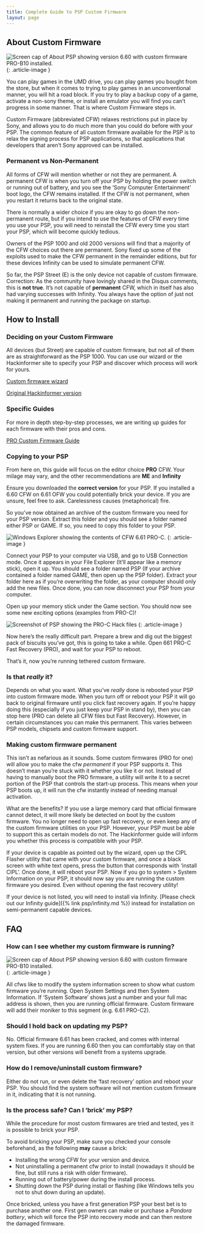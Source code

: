 ```yaml
---
title: Complete Guide to PSP Custom Firmware
layout: page
---
```


## About Custom Firmware

![Screen cap of About PSP showing version 6.60 with custom firmware PRO-B10 installed.](/assets/img/Screen-Shot-2017-02-18-at-20.02.19.png)
{: .article-image }

You can play games in the UMD drive, you can play games you bought from the store, but when it comes to trying to play games in an unconventional manner, you will hit a road block. If you try to play a backup copy of a game, activate a non-sony theme, or install an emulator you will find you can’t progress in some manner. That is where Custom Firmware steps in.

Custom Firmware (abbreviated CFW) relaxes restrictions put in place by Sony, and allows you to do much more than you could do before with your PSP. The common feature of all custom firmware available for the PSP is to relax the signing process for PSP applications, so that applications that developers that aren’t Sony approved can be installed.

### Permanent vs Non-Permanent

All forms of CFW will mention whether or not they are permanent. A permanent CFW is when you turn off your PSP by holding the power switch or running out of battery, and you see the ‘Sony Computer Entertainment’ boot logo, the CFW remains installed. If the CFW is not permanent, when you restart it returns back to the original state.

There is normally a wider choice if you are okay to go down the non-permanent route, but if you intend to use the features of CFW every time you use your PSP, you will need to reinstall the CFW every time you start your PSP, which will become quickly tedious.

Owners of the PSP 1000 and old 2000 versions will find that a majority of the CFW choices out there are permanent. Sony fixed up some of the exploits used to make the CFW permanent in the remainder editions, but for these devices Infinity can be used to simulate permanent CFW.

So far, the PSP Street (E) is the only device not capable of custom firmware. Correction: As the community have lovingly shared in the Disqus comments, this is **not true**. It’s not capable of **permanent** CFW, which in itself has also had varying successes with Infinity. You always have the option of just not making it permanent and running the package on startup.

## How to Install

### Deciding on your Custom Firmware

All devices (but Street) are capable of custom firmware, but not all of them are as straightforward as the PSP 1000. You can use our wizard or the Hackinformer site to specify your PSP and discover which process will work for yours.  

<div class="container text-center">
	<div class="row align-items-start">
		<div class="col">
            <div>
				<p class="rt-button"><a href="https://revive.today/psp/wizard/">Custom firmware wizard</a></p>
			</div>
            <p><a href="https://hackinformer.com/PlayStationGuide/PSP/DEVICE_PSP.html">Original Hackinformer version</a></p>
        </div>
    </div>
</div>


### Specific Guides

For more in depth step-by-step processes, we are writing up guides for each firmware with their pros and cons.

<div class="text-center">
	<p class="rt-button"><a href="{% link psp/cfw/pro.md %}">PRO Custom Firmware Guide</a></p>
</div>

### Copying to your PSP

From here on, this guide will focus on the editor choice **PRO** CFW. Your milage may vary, and the other recommendations are **ME** and **Infinity**

Ensure you downloaded the **correct version** for your PSP. If you installed a 6.60 CFW on 6.61 OFW you could potentially brick your device. If you are unsure, feel free to ask. Carelessness causes (metaphorical) fire.

So you’ve now obtained an archive of the custom firmware you need for your PSP version. Extract this folder and you should see a folder named either PSP or GAME. If so, you need to copy this folder to your PSP.

![Windows Explorer showing the contents of CFW 6.61 PRO-C.](/assets/img/Screen-Shot-2017-02-18-at-20.22.17.png)
{: .article-image }

Connect your PSP to your computer via USB, and go to USB Connection mode. Once it appears in your File Explorer (It’ll appear like a memory stick), open it up. You should see a folder named PSP (If your archive contained a folder named GAME, then open up the PSP folder). Extract your folder here as if you’re overwriting the folder, as your computer should only add the new files. Once done, you can now disconnect your PSP from your computer.

Open up your memory stick under the Game section. You should now see some new exciting options (examples from PRO-C)!

![Screenshot of PSP showing the PRO-C Hack files](/assets/img/Screen-Shot-2017-02-18-at-20.27.29.png)
{: .article-image }

Now here’s the really difficult part. Prepare a brew and dig out the biggest pack of biscuits you’ve got, this is going to take a while. Open 661 PRO-C Fast Recovery (PRO), and wait for your PSP to reboot.

That’s it, now you’re running tethered custom firmware.

### Is that _really_ it?

Depends on what you want. What you’ve _really_ done is rebooted your PSP into custom firmware mode. When you turn off or reboot your PSP it will go back to original firmware until you click fast recovery again. If you’re happy doing this (especially if you just keep your PSP in stand by), then you can stop here (PRO can delete all CFW files but Fast Recovery). However, in certain circumstances you can make this permanent. This varies between PSP models, chipsets and custom firmware support.

### Making custom firmware permanent

This isn’t as nefarious as it sounds. Some custom firmwares (PRO for one) will allow you to make the cfw _permanent_ if your PSP supports it. This doesn’t mean you’re stuck with it whether you like it or not. Instead of having to manually boot the PRO firmware, a utility will write it to a secret portion of the PSP that controls the start-up process. This means when your PSP boots up, it will run the cfw instantly instead of needing manual activation.

What are the benefits? If you use a large memory card that official firmware cannot detect, it will more likely be detected on boot by the custom firmware. You no longer need to open up fast recovery, or even keep any of the custom firmware utilities on your PSP. However, your PSP must be able to support this as certain models do not. The Hackinformer guide will inform you whether this process is compatible with your PSP.

If your device is capable as pointed out by the wizard, open up the CIPL Flasher utility that came with your custom firmware, and once a black screen with white text opens, press the button that corresponds with ‘install CIPL’. Once done, it will reboot your PSP. Now if you go to system > System Information on your PSP, it should now say you are running the custom firmware you desired. Even without opening the fast recovery utility!

If your device is not listed, you will need to install via Infinity. [Please check out our Infinity guide]({% link psp/infinity.md %}) instead for installation on semi-permanent capable devices.

## FAQ

### How can I see whether my custom firmware is running?

![Screen cap of About PSP showing version 6.60 with custom firmware PRO-B10 installed.](/assets/img/Screen-Shot-2017-02-18-at-20.02.19.png)
{: .article-image }

All cfws like to modify the system information screen to show what custom firmware you’re running. Open System Settings and then System Information. If ‘System Software’ shows just a number and your full mac address is shown, then you are running official firmware. Custom firmware will add their moniker to this segment (e.g. 6.61 PRO-C2).

### Should I hold back on updating my PSP?

No. Official firmware 6.61 has been cracked, and comes with internal system fixes. If you are running 6.60 then you can comfortably stay on that version, but other versions will benefit from a systems upgrade.

### How do I remove/uninstall custom firmware?

Either do not run, or even delete the ‘fast recovery’ option and reboot your PSP. You should find the system software will not mention custom firmware in it, indicating that it is not running.

### Is the process safe? Can I ‘brick’ my PSP?

While the procedure for most custom firmwares are tried and tested, yes it is possible to brick your PSP.

To avoid bricking your PSP, make sure you checked your console beforehand, as the following **may** cause a brick:

*   Installing the wrong CFW for your version and device.
*   Not uninstalling a permanent cfw prior to install (nowadays it should be fine, but still runs a risk with older firmware).
*   Running out of battery/power during the install process.
*   Shutting down the PSP during install or flashing (like Windows tells you not to shut down during an update).

Once bricked, unless you have a first generation PSP your best bet is to purchase another one. First gen owners can make or purchase a _Pandora battery_, which will force the PSP into recovery mode and can then restore the damaged firmware.
